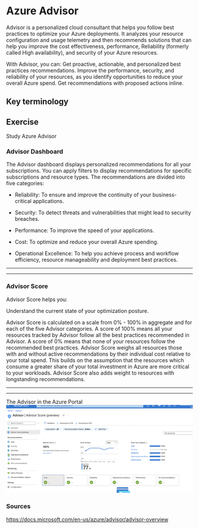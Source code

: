 # Azure Advisor

Advisor is a personalized cloud consultant that helps you follow best practices to optimize your Azure deployments. It analyzes your resource configuration and usage telemetry and then recommends solutions that can help you improve the cost effectiveness, performance, Reliability (formerly called High availability), and security of your Azure resources.

With Advisor, you can:
Get proactive, actionable, and personalized best practices recommendations.
Improve the performance, security, and reliability of your resources, as you identify opportunities to reduce your overall Azure spend.
Get recommendations with proposed actions inline.

## Key terminology



## Exercise

Study Azure Advisor




### Advisor Dashboard

The Advisor dashboard displays personalized recommendations for all your subscriptions. You can apply filters to display recommendations for specific subscriptions and resource types. The recommendations are divided into five categories:

- Reliability: To ensure and improve the continuity of your business-critical applications. 

- Security: To detect threats and vulnerabilities that might lead to security breaches. 

- Performance: To improve the speed of your applications. 

- Cost: To optimize and reduce your overall Azure spending. 

- Operational Excellence: To help you achieve process and workflow efficiency, resource manageability and deployment best practices. 



---
---

### Advisor Score


Advisor Score helps you:

Understand the current state of your optimization posture.

Advisor Score is calculated on a scale from 0% - 100% in aggregate and for each of the five Advisor categories. A score of 100% means all your resources tracked by Advisor follow all the best practices recommended in Advisor. A score of 0% means that none of your resources follow the recommended best practices. Advisor Score weighs all resources those with and without active recommendations by their individual cost relative to your total spend. This builds on the assumption that the resources which consume a greater share of your total investment in Azure are more critical to your workloads. Advisor Score also adds weight to resources with longstanding recommendations.




---
---

The Advisor in the Azure Portal
![screenshot](../00_includes/azureweek3/2122.png)
### Sources

https://docs.microsoft.com/en-us/azure/advisor/advisor-overview